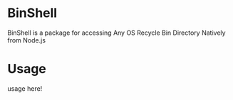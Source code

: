 # BinShell
BinShell is a package for accessing Any OS Recycle Bin Directory Natively from Node.js

# Usage
usage here!
